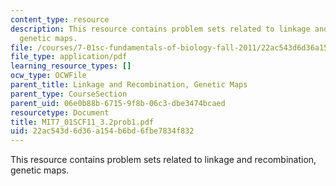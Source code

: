 ```yaml
---
content_type: resource
description: This resource contains problem sets related to linkage and recombination,
  genetic maps.
file: /courses/7-01sc-fundamentals-of-biology-fall-2011/22ac543d6d36a154b6bd6fbe7834f832_MIT7_01SCF11_3.2prob1.pdf
file_type: application/pdf
learning_resource_types: []
ocw_type: OCWFile
parent_title: Linkage and Recombination, Genetic Maps
parent_type: CourseSection
parent_uid: 06e0b88b-6715-9f8b-06c3-dbe3474bcaed
resourcetype: Document
title: MIT7_01SCF11_3.2prob1.pdf
uid: 22ac543d-6d36-a154-b6bd-6fbe7834f832
---
```

This resource contains problem sets related to linkage and recombination, genetic maps.